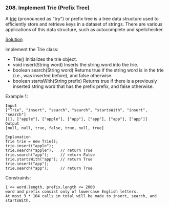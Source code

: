 ### 208. Implement Trie (Prefix Tree)

A [trie](https://en.wikipedia.org/wiki/Trie) (pronounced as "try") or prefix tree is a tree data structure used to efficiently store and retrieve keys in a dataset of strings. There are various applications of this data structure, such as autocomplete and spellchecker.

[Solution](https://leetcode.com/problems/implement-trie-prefix-tree/editorial/)

Implement the Trie class:

*    Trie() Initializes the trie object.
*    void insert(String word) Inserts the string word into the trie.
*    boolean search(String word) Returns true if the string word is in the trie (i.e., was inserted before), and false otherwise.
*   boolean startsWith(String prefix) Returns true if there is a previously inserted string word that has the prefix prefix, and false otherwise.

 

Example 1:

    Input
    ["Trie", "insert", "search", "search", "startsWith", "insert", "search"]
    [[], ["apple"], ["apple"], ["app"], ["app"], ["app"], ["app"]]
    Output
    [null, null, true, false, true, null, true]

    Explanation
    Trie trie = new Trie();
    trie.insert("apple");
    trie.search("apple");   // return True
    trie.search("app");     // return False
    trie.startsWith("app"); // return True
    trie.insert("app");
    trie.search("app");     // return True

 

Constraints:

    1 <= word.length, prefix.length <= 2000
    word and prefix consist only of lowercase English letters.
    At most 3 * 104 calls in total will be made to insert, search, and startsWith.

